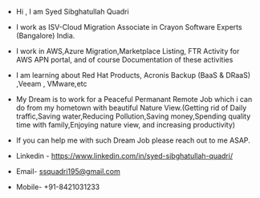 - Hi , I am Syed Sibghatullah Quadri
  
- I work as ISV-Cloud Migration Associate in Crayon Software Experts (Bangalore) India.

- I work in AWS,Azure Migration,Marketplace Listing, FTR Activity for AWS APN portal, and of course Documentation of these activities

- I am learning about Red Hat Products, Acronis Backup (BaaS & DRaaS) ,Veeam , VMware,etc

- My Dream is to work for a Peaceful Permanant Remote Job which i can do from my hometown with beautiful Nature View.(Getting rid of Daily traffic,Saving water,Reducing Pollution,Saving money,Spending quality time with family,Enjoying nature view, and increasing productivity)

- If you can help me with such Dream Job please reach out to me ASAP.
  
- Linkedin - https://www.linkedin.com/in/syed-sibghatullah-quadri/

- Email- ssquadri195@gmail.com
  
- Mobile- +91-8421031233
